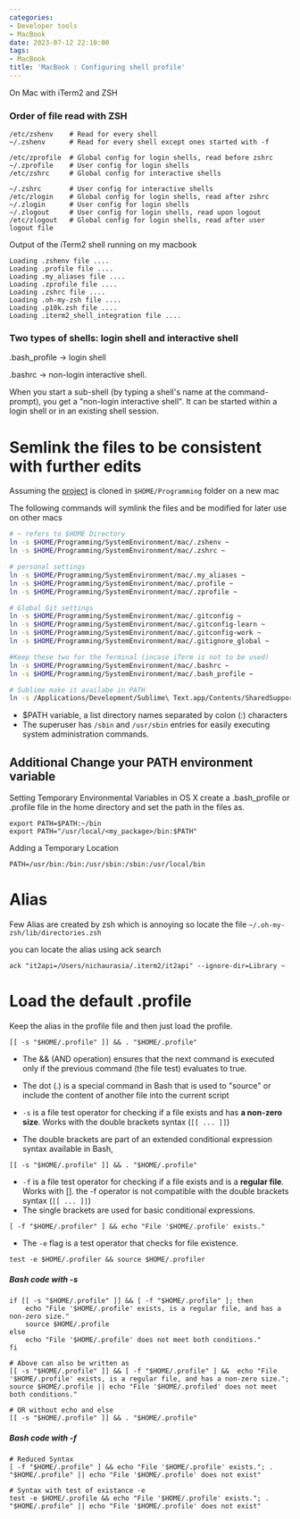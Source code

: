 ```yaml
---
categories:
- Developer tools
- MacBook
date: 2023-07-12 22:10:00
tags:
- MacBook
title: 'MacBook : Configuring shell profile'
---
```


On Mac with iTerm2 and ZSH

### Order of file read with ZSH

```shell
/etc/zshenv    # Read for every shell
~/.zshenv      # Read for every shell except ones started with -f

/etc/zprofile  # Global config for login shells, read before zshrc
~/.zprofile    # User config for login shells
/etc/zshrc     # Global config for interactive shells

~/.zshrc       # User config for interactive shells
/etc/zlogin    # Global config for login shells, read after zshrc
~/.zlogin      # User config for login shells
~/.zlogout     # User config for login shells, read upon logout
/etc/zlogout   # Global config for login shells, read after user logout file
```

Output of the iTerm2 shell running on my macbook

```log
Loading .zshenv file ....
Loading .profile file ....
Loading .my_aliases file ....
Loading .zprofile file ....
Loading .zshrc file ....
Loading .oh-my-zsh file ....
Loading .p10k.zsh file ....
Loading .iterm2_shell_integration file ....
```

### Two types of shells: login shell and interactive shell

.bash_profile ->  login shell

.bashrc -> non-login interactive shell.

When you start a sub-shell (by typing a shell's name at the command-prompt), you
get a "non-login interactive shell".
It can be started within a login shell or in an existing shell session.

# Semlink the files to be consistent with further edits

Assuming the [project](https://github.com/nitinkc/SystemEnvironment) is cloned
in `$HOME/Programming` folder on a new mac

The following commands will symlink the files and be modified for later use on
other macs

```sh
# ~ refers to $HOME Directory
ln -s $HOME/Programming/SystemEnvironment/mac/.zshenv ~
ln -s $HOME/Programming/SystemEnvironment/mac/.zshrc ~

# personal settings
ln -s $HOME/Programming/SystemEnvironment/mac/.my_aliases ~
ln -s $HOME/Programming/SystemEnvironment/mac/.profile ~
ln -s $HOME/Programming/SystemEnvironment/mac/.zprofile ~

# Global Git settings
ln -s $HOME/Programming/SystemEnvironment/mac/.gitconfig ~
ln -s $HOME/Programming/SystemEnvironment/mac/.gitconfig-learn ~
ln -s $HOME/Programming/SystemEnvironment/mac/.gitconfig-work ~
ln -s $HOME/Programming/SystemEnvironment/mac/.gitignore_global ~

#Keep these two for the Terminal (incase iTerm is not to be used)
ln -s $HOME/Programming/SystemEnvironment/mac/.bashrc ~
ln -s $HOME/Programming/SystemEnvironment/mac/.bash_profile ~

# Sublime make it availabe in PATH
ln -s /Applications/Development/Sublime\ Text.app/Contents/SharedSupport/bin /usr/local/bin/.
```

* $PATH variable, a list directory names separated by colon (:) characters
* The superuser has `/sbin` and `/usr/sbin` entries for easily executing system
  administration commands.

## Additional Change your PATH environment variable

Setting Temporary Environmental Variables in OS X
create a .bash_profile or .profile file in the home directory and set the path
in the files as.

```shell
export PATH=$PATH:~/bin
export PATH="/usr/local/<my_package>/bin:$PATH"
```

Adding a Temporary Location

```shell
PATH=/usr/bin:/bin:/usr/sbin:/sbin:/usr/local/bin
```

# Alias

Few Alias are created by zsh which is annoying so locate the file
`~/.oh-my-zsh/lib/directories.zsh`

you can locate the alias using ack search

```shell
ack "it2api=/Users/nichaurasia/.iterm2/it2api" --ignore-dir=Library ~
```

# Load the default .profile

Keep the alias in the profile file and then just load the profile.

```shell
[[ -s "$HOME/.profile" ]] && . "$HOME/.profile"
```

* The && (AND operation) ensures that the next command is executed only if the
  previous command (the file test) evaluates to true.
* The dot (.) is a special command in Bash that is used to "source" or include
  the content of another file into the current script


* `-s` is a file test operator for checking if a file exists and has **a
  non-zero size**. Works with the double brackets syntax (`[[ ... ]]`)
* The double brackets are part of an extended conditional expression syntax
  available in Bash,

```shell
[[ -s "$HOME/.profile" ]] && . "$HOME/.profile"
```

* `-f` is a file test operator for checking if a file exists and is a **regular
  file**. Works with []. the -f operator is not compatible with the double
  brackets syntax (`[[ ... ]]`)
* The single brackets are used for basic conditional expressions.

```shell
[ -f "$HOME/.profiler" ] && echo "File '$HOME/.profile' exists."
```

* The `-e` flag is a test operator that checks for file existence.

```shell
test -e $HOME/.profiler && source $HOME/.profiler
```

##### Bash code with -s

```shell
if [[ -s "$HOME/.profile" ]] && [ -f "$HOME/.profile" ]; then
    echo "File '$HOME/.profile' exists, is a regular file, and has a non-zero size."
    source $HOME/.profile
else
    echo "File '$HOME/.profile' does not meet both conditions."
fi

# Above can also be written as 
[[ -s "$HOME/.profile" ]] && [ -f "$HOME/.profile" ] &&  echo "File '$HOME/.profile' exists, is a regular file, and has a non-zero size."; source $HOME/.profile || echo "File '$HOME/.profiled' does not meet both conditions."

# OR without echo and else
[[ -s "$HOME/.profile" ]] && . "$HOME/.profile"
```

##### Bash code with -f

```shell
# Reduced Syntax
[ -f "$HOME/.profile" ] && echo "File '$HOME/.profile' exists."; . "$HOME/.profile" || echo "File '$HOME/.profile' does not exist"

# Syntax with test of existance -e
test -e $HOME/.profile && echo "File '$HOME/.profile' exists."; . "$HOME/.profile" || echo "File '$HOME/.profile' does not exist"
```